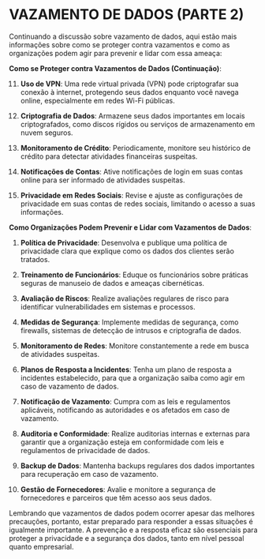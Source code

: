 # VAZAMENTO DE DADOS (PARTE 2)
Continuando a discussão sobre vazamento de dados, aqui estão mais informações sobre como se proteger contra vazamentos e como as organizações podem agir para prevenir e lidar com essa ameaça:

**Como se Proteger contra Vazamentos de Dados (Continuação)**:

11. **Uso de VPN**: Uma rede virtual privada (VPN) pode criptografar sua conexão à internet, protegendo seus dados enquanto você navega online, especialmente em redes Wi-Fi públicas.

12. **Criptografia de Dados**: Armazene seus dados importantes em locais criptografados, como discos rígidos ou serviços de armazenamento em nuvem seguros.

13. **Monitoramento de Crédito**: Periodicamente, monitore seu histórico de crédito para detectar atividades financeiras suspeitas.

14. **Notificações de Contas**: Ative notificações de login em suas contas online para ser informado de atividades suspeitas.

15. **Privacidade em Redes Sociais**: Revise e ajuste as configurações de privacidade em suas contas de redes sociais, limitando o acesso a suas informações.

**Como Organizações Podem Prevenir e Lidar com Vazamentos de Dados**:

1. **Política de Privacidade**: Desenvolva e publique uma política de privacidade clara que explique como os dados dos clientes serão tratados.

2. **Treinamento de Funcionários**: Eduque os funcionários sobre práticas seguras de manuseio de dados e ameaças cibernéticas.

3. **Avaliação de Riscos**: Realize avaliações regulares de risco para identificar vulnerabilidades em sistemas e processos.

4. **Medidas de Segurança**: Implemente medidas de segurança, como firewalls, sistemas de detecção de intrusos e criptografia de dados.

5. **Monitoramento de Redes**: Monitore constantemente a rede em busca de atividades suspeitas.

6. **Planos de Resposta a Incidentes**: Tenha um plano de resposta a incidentes estabelecido, para que a organização saiba como agir em caso de vazamento de dados.

7. **Notificação de Vazamento**: Cumpra com as leis e regulamentos aplicáveis, notificando as autoridades e os afetados em caso de vazamento.

8. **Auditoria e Conformidade**: Realize auditorias internas e externas para garantir que a organização esteja em conformidade com leis e regulamentos de privacidade de dados.

9. **Backup de Dados**: Mantenha backups regulares dos dados importantes para recuperação em caso de vazamento.

10. **Gestão de Fornecedores**: Avalie e monitore a segurança de fornecedores e parceiros que têm acesso aos seus dados.

Lembrando que vazamentos de dados podem ocorrer apesar das melhores precauções, portanto, estar preparado para responder a essas situações é igualmente importante. A prevenção e a resposta eficaz são essenciais para proteger a privacidade e a segurança dos dados, tanto em nível pessoal quanto empresarial.